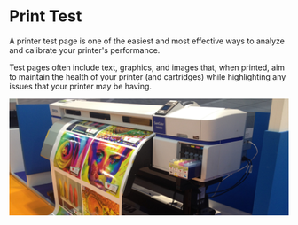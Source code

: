 # Print Test

A printer test page is one of the easiest and most effective ways to analyze and calibrate your printer's performance.

Test pages often include text, graphics, and images that, when printed, aim to maintain the health of your printer (and cartridges) while highlighting any issues that your printer may be having.

![1692115954906](image/README/1692115954906.png)

